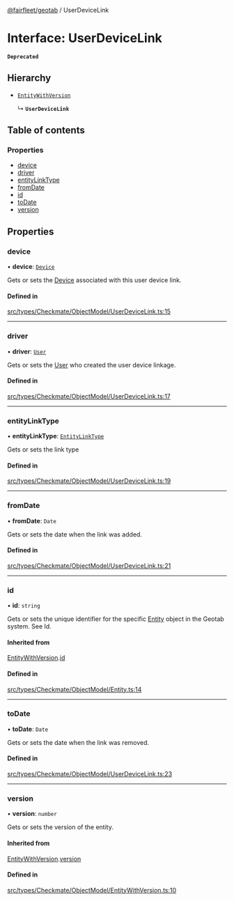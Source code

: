 [@fairfleet/geotab](../README.md) / UserDeviceLink

# Interface: UserDeviceLink

**`Deprecated`**

## Hierarchy

- [`EntityWithVersion`](EntityWithVersion.md)

  ↳ **`UserDeviceLink`**

## Table of contents

### Properties

- [device](UserDeviceLink.md#device)
- [driver](UserDeviceLink.md#driver)
- [entityLinkType](UserDeviceLink.md#entitylinktype)
- [fromDate](UserDeviceLink.md#fromdate)
- [id](UserDeviceLink.md#id)
- [toDate](UserDeviceLink.md#todate)
- [version](UserDeviceLink.md#version)

## Properties

### device

• **device**: [`Device`](Device.md)

Gets or sets the [Device](Device.md) associated with this user device link.

#### Defined in

[src/types/Checkmate/ObjectModel/UserDeviceLink.ts:15](https://github.com/fairfleet/geotab/blob/ff38bfc/src/types/Checkmate/ObjectModel/UserDeviceLink.ts#L15)

___

### driver

• **driver**: [`User`](User.md)

Gets or sets the [User](User.md) who created the user device linkage.

#### Defined in

[src/types/Checkmate/ObjectModel/UserDeviceLink.ts:17](https://github.com/fairfleet/geotab/blob/ff38bfc/src/types/Checkmate/ObjectModel/UserDeviceLink.ts#L17)

___

### entityLinkType

• **entityLinkType**: [`EntityLinkType`](../README.md#entitylinktype)

Gets or sets the link type

#### Defined in

[src/types/Checkmate/ObjectModel/UserDeviceLink.ts:19](https://github.com/fairfleet/geotab/blob/ff38bfc/src/types/Checkmate/ObjectModel/UserDeviceLink.ts#L19)

___

### fromDate

• **fromDate**: `Date`

Gets or sets the date when the link was added.

#### Defined in

[src/types/Checkmate/ObjectModel/UserDeviceLink.ts:21](https://github.com/fairfleet/geotab/blob/ff38bfc/src/types/Checkmate/ObjectModel/UserDeviceLink.ts#L21)

___

### id

• **id**: `string`

Gets or sets the unique identifier for the specific [Entity](Entity.md) object in the Geotab system. See Id.

#### Inherited from

[EntityWithVersion](EntityWithVersion.md).[id](EntityWithVersion.md#id)

#### Defined in

[src/types/Checkmate/ObjectModel/Entity.ts:14](https://github.com/fairfleet/geotab/blob/ff38bfc/src/types/Checkmate/ObjectModel/Entity.ts#L14)

___

### toDate

• **toDate**: `Date`

Gets or sets the date when the link was removed.

#### Defined in

[src/types/Checkmate/ObjectModel/UserDeviceLink.ts:23](https://github.com/fairfleet/geotab/blob/ff38bfc/src/types/Checkmate/ObjectModel/UserDeviceLink.ts#L23)

___

### version

• **version**: `number`

Gets or sets the version of the entity.

#### Inherited from

[EntityWithVersion](EntityWithVersion.md).[version](EntityWithVersion.md#version)

#### Defined in

[src/types/Checkmate/ObjectModel/EntityWithVersion.ts:10](https://github.com/fairfleet/geotab/blob/ff38bfc/src/types/Checkmate/ObjectModel/EntityWithVersion.ts#L10)
